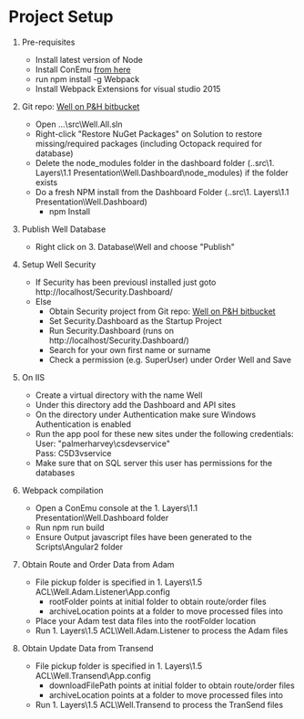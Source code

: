# Project Setup

1. Pre-requisites
    * Install latest version of Node
    * Install ConEmu [from here](https://conemu.github.io/)
	* run npm install -g Webpack
    * Install Webpack Extensions for visual studio 2015

2. Git repo: [Well on P&H bitbucket](http://ho-nt-vmdevtfs1:7990/scm/mig/well.git)
    * Open ...\src\Well.All.sln
    * Right-click "Restore NuGet Packages" on Solution to restore missing/required packages (including Octopack required for database)
    * Delete the node_modules folder in the dashboard folder (..src\1. Layers\1.1 Presentation\Well.Dashboard\node_modules) if the folder exists
    * Do a fresh NPM install from the Dashboard Folder (..src\1. Layers\1.1 Presentation\Well.Dashboard)
        - npm Install

3. Publish Well Database
    * Right click on 3. Database\Well and choose "Publish"

4. Setup Well Security
    * If Security has been previousl installed just goto http://localhost/Security.Dashboard/
    * Else
      - Obtain Security project from Git repo: [Well on P&H bitbucket](http://ho-nt-vmdevtfs1:7990/projects/MIG/repos/security/browse)
      - Set Security.Dashboard as the Startup Project
      - Run Security.Dashboard (runs on http://localhost/Security.Dashboard/)
      - Search for your own first name or surname
      - Check a permission (e.g. SuperUser) under Order Well and Save

5. On IIS 
	* Create a virtual directory with the name Well
	* Under this directory add the Dashboard and API sites
	* On the directory under Authentication make sure Windows Authentication is enabled
	* Run the app pool for these new sites under the following credentials:  
           User: "palmerharvey\csdevservice"  
           Pass: C5D3vservice
	* Make sure that on SQL server this user has permissions for the databases

6. Webpack compilation
    * Open a ConEmu console at the 1. Layers\1.1 Presentation\Well.Dashboard folder
    * Run npm run build
    * Ensure Output javascript files have been generated to the Scripts\Angular2 folder

7. Obtain Route and Order Data from Adam
    * File pickup folder is specified in 1. Layers\1.5 ACL\Well.Adam.Listener\App.config
      - rootFolder points at initial folder to obtain route/order files
      - archiveLocation points at a folder to move processed files into
    * Place your Adam test data files into the rootFolder location
    * Run 1. Layers\1.5 ACL\Well.Adam.Listener to process the Adam files
    
8. Obtain Update Data from Transend
    * File pickup folder is specified in 1. Layers\1.5 ACL\Well.Transend\App.config
      - downloadFilePath points at initial folder to obtain route/order files
      - archiveLocation points at a folder to move processed files into
    * Run 1. Layers\1.5 ACL\Well.Transend to process the TranSend files


